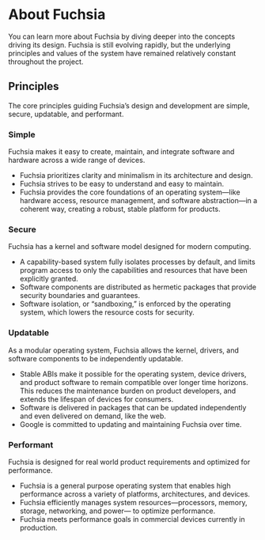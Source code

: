 # About Fuchsia

You can learn more about Fuchsia by diving deeper into the concepts driving its
design. Fuchsia  is still evolving rapidly, but the underlying principles and
values of the system have remained relatively constant throughout the project.

## Principles

The core principles guiding Fuchsia’s design and development are simple, secure,
updatable, and performant.

### Simple

Fuchsia makes it easy to create, maintain, and integrate software and hardware
across a wide range of devices.

* Fuchsia prioritizes clarity and minimalism in its architecture and design.
* Fuchsia strives to be easy to understand and easy to maintain.
* Fuchsia provides the core foundations of an operating system—like hardware access, resource
management, and software abstraction—in a coherent way, creating a robust, stable platform for
products.


### Secure

Fuchsia has a kernel and software model designed for modern computing.

* A capability-based system fully isolates processes by default, and limits program access to only
the capabilities and resources that have been explicitly granted.
* Software components are distributed as hermetic packages that provide security boundaries and
guarantees.
* Software isolation, or “sandboxing,” is enforced by the operating system, which lowers the
resource costs for security.


### Updatable

As a modular operating system, Fuchsia allows the kernel, drivers, and software
components to be independently updatable.

* Stable ABIs make it possible for the operating system, device drivers, and product software to
remain compatible over longer time horizons. This reduces the maintenance burden on product
developers, and extends the lifespan of devices for consumers.
* Software is delivered in packages that can be updated independently and even delivered on demand,
like the web.
* Google is committed to updating and maintaining Fuchsia over time.


### Performant

Fuchsia is designed for real world product requirements and optimized for
performance.

* Fuchsia is a general purpose operating system that enables high performance across a variety of
platforms, architectures, and devices.
* Fuchsia efficiently manages system resources—processors, memory, storage, networking, and power—
to optimize performance.
* Fuchsia meets performance goals in commercial devices currently in production.